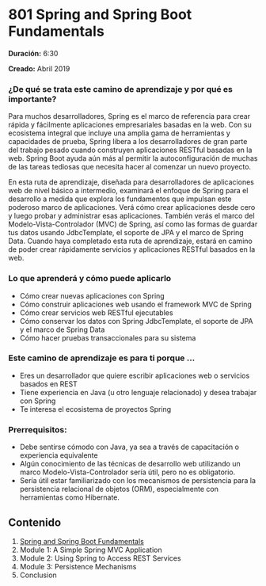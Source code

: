 # 801 Spring and Spring Boot Fundamentals

**Duración:** 6:30

**Creado:** Abril 2019

### ¿De qué se trata este camino de aprendizaje y por qué es importante?

Para muchos desarrolladores, Spring es el marco de referencia para crear rápida y fácilmente aplicaciones empresariales basadas en la web. Con su ecosistema integral que incluye una amplia gama de herramientas y capacidades de prueba, Spring libera a los desarrolladores de gran parte del trabajo pesado cuando construyen aplicaciones RESTful basadas en la web. Spring Boot ayuda aún más al permitir la autoconfiguración de muchas de las tareas tediosas que necesita hacer al comenzar un nuevo proyecto.

En esta ruta de aprendizaje, diseñada para desarrolladores de aplicaciones web de nivel básico a intermedio, examinará el enfoque de Spring para el desarrollo a medida que explora los fundamentos que impulsan este poderoso marco de aplicaciones. Verá cómo crear aplicaciones desde cero y luego probar y administrar esas aplicaciones. También verás el marco del Modelo-Vista-Controlador (MVC) de Spring, así como las formas de guardar tus datos usando JdbcTemplate, el soporte de JPA y el marco de Spring Data. Cuando haya completado esta ruta de aprendizaje, estará en camino de poder crear rápidamente servicios y aplicaciones RESTful basados ​​en la web.

### Lo que aprenderá y cómo puede aplicarlo

* Cómo crear nuevas aplicaciones con Spring
* Cómo construir aplicaciones web usando el framework MVC de Spring
* Cómo crear servicios web RESTful ejecutables
* Cómo conservar los datos con Spring JdbcTemplate, el soporte de JPA y el marco de Spring Data
* Cómo hacer pruebas transaccionales para su sistema

### Este camino de aprendizaje es para ti porque ...

* Eres un desarrollador que quiere escribir aplicaciones web o servicios basados ​​en REST
* Tiene experiencia en Java (u otro lenguaje relacionado) y desea trabajar con Spring
* Te interesa el ecosistema de proyectos Spring

### Prerrequisitos:

* Debe sentirse cómodo con Java, ya sea a través de capacitación o experiencia equivalente
* Algún conocimiento de las técnicas de desarrollo web utilizando un marco Modelo-Vista-Controlador sería útil, pero no es obligatorio.
* Sería útil estar familiarizado con los mecanismos de persistencia para la persistencia relacional de objetos (ORM), especialmente con herramientas como Hibernate.

## Contenido

1. [Spring and Spring Boot Fundamentals](https://github.com/adolfodelarosades/Java/blob/master/temarios/801_Spring_and_Spring_Boot_Fundamentals/01_Spring_and_Spring_Boot_Fundamentals.md)
2. Module 1: A Simple Spring MVC Application
3. Module 2: Using Spring to Access REST Services
4. Module 3: Persistence Mechanisms
5. Conclusion
